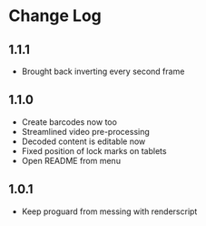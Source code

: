 # Change Log

## 1.1.1
* Brought back inverting every second frame

## 1.1.0
* Create barcodes now too
* Streamlined video pre-processing
* Decoded content is editable now
* Fixed position of lock marks on tablets
* Open README from menu

## 1.0.1
* Keep proguard from messing with renderscript
